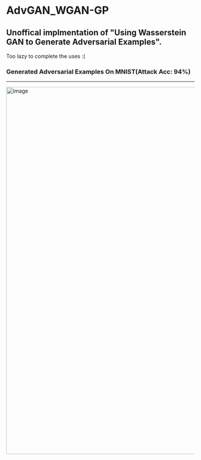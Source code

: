 # AdvGAN_WGAN-GP
## Unoffical implmentation of "Using Wasserstein GAN to Generate Adversarial Examples".  
Too lazy to complete the uses :(
### Generated Adversarial Examples On MNIST(Attack Acc: 94%)
---
<img width="982" alt="image" src="https://github.com/whsprite/AdvGAN_WGAN-GP/assets/62704231/effbffa1-afc0-434d-9d6c-5a6a72308c88">

